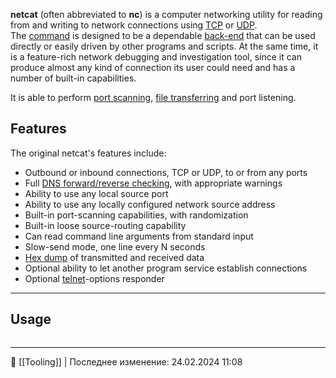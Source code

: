 **netcat** (often abbreviated to **nc**) is a computer networking utility for reading from and writing to network connections using [TCP](https://en.wikipedia.org/wiki/Transmission_Control_Protocol "Transmission Control Protocol") or [UDP](https://en.wikipedia.org/wiki/User_Datagram_Protocol "User Datagram Protocol"). The [command](https://en.wikipedia.org/wiki/Command_(computing) "Command (computing)") is designed to be a dependable [back-end](https://en.wikipedia.org/wiki/Front_and_back_ends "Front and back ends") that can be used directly or easily driven by other programs and scripts. At the same time, it is a feature-rich network debugging and investigation tool, since it can produce almost any kind of connection its user could need and has a number of built-in capabilities.

It is able to perform [port scanning](https://en.wikipedia.org/wiki/Port_scanner "Port scanner"), [file transferring](https://en.wikipedia.org/wiki/File_transfer "File transfer") and port listening.
## Features

The original netcat's features include:
- Outbound or inbound connections, TCP or UDP, to or from any ports
- Full [DNS forward/reverse checking](https://en.wikipedia.org/wiki/Reverse_DNS_lookup "Reverse DNS lookup"), with appropriate warnings
- Ability to use any local source port
- Ability to use any locally configured network source address
- Built-in port-scanning capabilities, with randomization
- Built-in loose source-routing capability
- Can read command line arguments from standard input
- Slow-send mode, one line every N seconds
- [Hex dump](https://en.wikipedia.org/wiki/Hex_dump "Hex dump") of transmitted and received data
- Optional ability to let another program service establish connections
- Optional [telnet](https://en.wikipedia.org/wiki/Telnet "Telnet")-options responder
----
## Usage
```bash

```

----
📂 [[Tooling]] | Последнее изменение: 24.02.2024 11:08